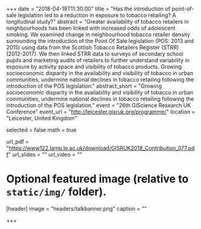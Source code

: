 +++
date = "2018-04-19T11:30:00"
title = "Has the introduction of point-of-sale legislation led to a reduction in exposure to tobacco retailing? A longitudinal study?"
abstract = "Greater availability of tobacco retailers in neighbourhoods has been linked with increased odds of adolescent smoking. We examined change in neighbourhood tobacco retailer density surrounding the introduction of the Point Of Sale legislation (POS: 2013 and 2015) using data from the Scottish Tobacco Retailers Register (STRR) (2012-2017). We then linked STRR data to surveys of secondary school pupils and marketing audits of retailers to further understand variability in exposure by activity space and visibility of tobacco products. Growing socioeconomic disparity in the availability and visibility of tobacco in urban communities, undermine national declines in tobacco retailing following the introduction of the POS legislation."
abstract_short = "Growing socioeconomic disparity in the availability and visibility of tobacco in urban communities, undermine national declines in tobacco retailing following the introduction of the POS legislation."
event = "26th GIScience Research UK Conference"
event_url = "http://leicester.gisruk.org/programme/"
location = "Leicester, United Kingdom"

selected = false
math = true

url_pdf = "https://www122.lamp.le.ac.uk/download/GISRUK2018_Contribution_077.pdf"
url_slides = ""
url_video = ""

# Optional featured image (relative to `static/img/` folder).
[header]
image = "headers/talkbanner.png"
caption = ""

+++
